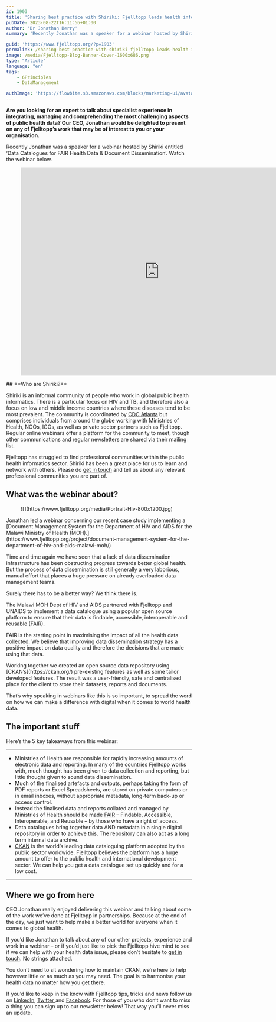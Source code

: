 ```yaml
---
id: 1903
title: 'Sharing best practice with Shiriki: Fjelltopp leads health informatics webinar'
pubDate: 2023-08-22T16:11:56+01:00
author: 'Dr Jonathan Berry'
summary: 'Recently Jonathan was a speaker for a webinar hosted by Shiriki.'

guid: 'https://www.fjelltopp.org/?p=1903'
permalink: /sharing-best-practice-with-shiriki-fjelltopp-leads-health-informatics-webinar/
image: /media/Fjelltopp-Blog-Banner-Cover-1600x686.png
type: "Article"
language: "en"
tags:
    - 6Principles
    - DataManagement

authImage: 'https://flowbite.s3.amazonaws.com/blocks/marketing-ui/avatars/bonnie-green.png'
---
```


**Are you looking for an expert to talk about specialist experience in integrating, managing and comprehending the most challenging aspects of public health data? Our CEO, Jonathan would be delighted to present on any of Fjelltopp’s work that may be of interest to you or your organisation.**

Recently Jonathan was a speaker for a webinar hosted by Shiriki entitled ‘Data Catalogues for FAIR Health Data &amp; Document Dissemination’. Watch the webinar below.

<figure class="wp-block-embed is-type-video is-provider-youtube wp-block-embed-youtube wp-embed-aspect-4-3 wp-has-aspect-ratio"><div class="wp-block-embed__wrapper"><iframe allow="accelerometer; autoplay; clipboard-write; encrypted-media; gyroscope; picture-in-picture; web-share" allowfullscreen="" frameborder="0" height="563" loading="lazy" referrerpolicy="strict-origin-when-cross-origin" src="https://www.youtube.com/embed/4SHJzkWIL7U?feature=oembed" title="Data Catalogs for FAIR Health Data (Shiriki Webinar)" width="750"></iframe></div></figure>## **Who are Shiriki?**

Shiriki is an informal community of people who work in global public health informatics. There is a particular focus on HIV and TB, and therefore also a focus on low and middle income countries where these diseases tend to be most prevalent. The community is coordinated by [CDC Atlanta](http://www.cdc.gov) but comprises individuals from around the globe working with Ministries of Health, NGOs, IGOs, as well as private sector partners such as Fjelltopp. Regular online webinars offer a platform for the community to meet, though other communications and regular newsletters are shared via their mailing list.

  
Fjelltopp has struggled to find professional communities within the public health informatics sector. Shiriki has been a great place for us to learn and network with others. Please do [get in touch](https://www.fjelltopp.org/contact/) and tell us about any relevant professional communities you are part of.

## **What was the webinar about?**

<div class="wp-block-media-text alignwide is-stacked-on-mobile" style="grid-template-columns:37% auto"><figure class="wp-block-media-text__media">![](https://www.fjelltopp.org/media/Portrait-Hiv-800x1200.jpg)</figure><div class="wp-block-media-text__content">Jonathan led a webinar concerning our recent case study implementing a [Document Management System for the Department of HIV and AIDS for the Malawi Ministry of Health (MOH).](https://www.fjelltopp.org/project/document-management-system-for-the-department-of-hiv-and-aids-malawi-moh/)

Time and time again we have seen that a lack of data dissemination infrastructure has been obstructing progress towards better global health. But the process of data dissemination is still generally a very laborious, manual effort that places a huge pressure on already overloaded data management teams.

Surely there has to be a better way? We think there is.

The Malawi MOH Dept of HIV and AIDS partnered with Fjelltopp and UNAIDS to implement a data catalogue using a popular open source platform to ensure that their data is findable, accessible, interoperable and reusable (FAIR).

FAIR is the starting point in maximising the impact of all the health data collected. We believe that improving data dissemination strategy has a positive impact on data quality and therefore the decisions that are made using that data.

</div></div>Working together we created an open source data repository using [CKAN’s](https://ckan.org/) pre-existing features as well as some tailor developed features. The result was a user-friendly, safe and centralised place for the client to store their datasets, reports and documents.

That’s why speaking in webinars like this is so important, to spread the word on how we can make a difference with digital when it comes to world health data.

## **The important stuff**

Here’s the 5 key takeaways from this webinar:

---

- Ministries of Health are responsible for rapidly increasing amounts of electronic data and reporting. In many of the countries Fjelltopp works with, much thought has been given to data collection and reporting, but little thought given to sound data dissemination.
- Much of the finalised artefacts and outputs, perhaps taking the form of PDF reports or Excel Spreadsheets, are stored on private computers or in email inboxes, without appropriate metadata, long-term back-up or access control.
- Instead the finalised data and reports collated and managed by Ministries of Health should be made [FAIR](https://www.go-fair.org/) – Findable, Accessible, Interoperable, and Reusable – by those who have a right of access.
- Data catalogues bring together data AND metadata in a single digital repository in order to achieve this. The repository can also act as a long term internal data archive.
- [CKAN](https://ckan.org/) is the world’s leading data cataloguing platform adopted by the public sector worldwide. Fjelltopp believes the platform has a huge amount to offer to the public health and international development sector. We can help you get a data catalogue set up quickly and for a low cost.

---

## **Where we go from here**

CEO Jonathan really enjoyed delivering this webinar and talking about some of the work we’ve done at Fjelltopp in partnerships. Because at the end of the day, we just want to help make a better world for everyone when it comes to global health.

If you’d like Jonathan to talk about any of our other projects, experience and work in a webinar – or if you’d just like to pick the Fjelltopp hive mind to see if we can help with your health data issue, please don’t hesitate to [get in touch](https://www.fjelltopp.org/contact/). No strings attached.

You don’t need to sit wondering how to maintain CKAN, we’re here to help however little or as much as you may need. The goal is to harmonise your health data no matter how you get there.

If you’d like to keep in the know with Fjelltopp tips, tricks and news follow us on [LinkedIn](https://d38hhv04.eu1.hubspotlinksstarter.com/Ctc/X+113/d38HHV04/VVFkDR7DP3zVW6xxpYC3xy6DRW31NlPp4YwwKpN8DGmDm3lSc3V1-WJV7CgTWyW3BT0NQ5vfG-zW5HF5hL5YKSSdW1T2qV24GD1P1N2Lc_Kby9X_kW2MTh0V4M7xzZW7bGCHT2BDN1rW69pzlV464-pFW3YGV4f5t0NcgW3WKXyZ581lPbW7qs5jz8dK77QW613R7p2B3ffMW8dck081s383JW52dvCs2KHQmgN7VJrBQdkd_DW26pKQY4wM0frW8XKGpC1zFpDSW3zhWm25nhG8PN26jqD9tLsJqW5g0vLV8Qw7JKW1Bs1834MJ6P_N8FBMHtBSMzVW8y_TvW34w726VDtH4H2xzm_fV8gkBp20nMFF3gl61), [Twitter ](https://d38hhv04.eu1.hubspotlinksstarter.com/Ctc/X+113/d38HHV04/VVFkDR7DP3zVW6xxpYC3xy6DRW31NlPp4YwwKpN8DGmD33lSbNV1-WJV7CgV76W8hH-fF5MJ004W3sYrNp3qj-CCW15g8jt1N0hqXW4T91Tp2HFPGrW4zBPwZ5gCHhFW49YW3L3rXsRPW57M-xT7Ys5pVN5GLGnqhykNdVjqDqx8q-5tCW6_y1tl2FrRgFW11gVkZ666y9-W9g-kfg3kzZkNW7Jnnl86pQStMW1zD1t84cTHSdW4PthYG8DHNZwW2GrNtX6NNG_WW508ZwC5BKRXJW1s4SLs38NJ51W364SKH2m_h9sW69Bkck4PPKd7VVg72g8bMgHLW1wtL3Z6f-xpn35qB1)and [Facebook](https://d38hhv04.eu1.hubspotlinksstarter.com/Ctc/X+113/d38HHV04/VVFkDR7DP3zVW6xxpYC3xy6DRW31NlPp4YwwKpN8DGmD33lSbNV1-WJV7CgLKrW5g-DPc61qSqFW5dCzyb5F9jWbW4Qgd3494pdPWN32fywPtpyG9W4DbbdG5qS0wYN8hnYgHR0dnHW7vbfmn91SYnTW6yJQ334Mdf7kW63vX29748FQxW40YVYs5TCjh5V8pBRW25PlHYW3fZDyY55LvJ0N1ycG8519L3qW88kdGV48jmzmW8QfL0X262yQgW6vXT155rBzCJN3CdrT4y3xD2W667XJr8QrQwpW7HwVHp6rXHJsW23Hw5Q4QFhrKW8t-5g51VcGBrVHlldj5kvM2j32ZB1). For those of you who don’t want to miss a thing you can sign up to our newsletter below! That way you’ll never miss an update.
